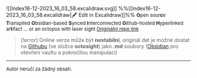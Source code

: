 
![[Index16-12-2023_16_03_58.excalidraw.svg]]
%%[[Index16-12-2023_16_03_58.excalidraw|🖋 Edit in Excalidraw]]%%
<font size = "2">**O**pen sour**c**e **T**ranspiled **O**bsidian-based **S**ynced **I**nterconnected **G**ithub-hosted **H**yperlinked ar**t**ifact 
... or an octopus with laser sight
[Originální repo link](https://github.com/antizombie35/octosight)
</font>

> [!error]
> Online verze může být **nestabilní**, originál dat je možné dostat na [Githubu](https://github.com/antizombie35/octosight) (ve složce **octosight**) jako **.md** soubory ([Obsidian](https://obsidian.md/) pro otevření vaultu a pokročilou manipulaci)


***
<font size = "2">
Autor neručí za žádný obsah.<br>
</font>